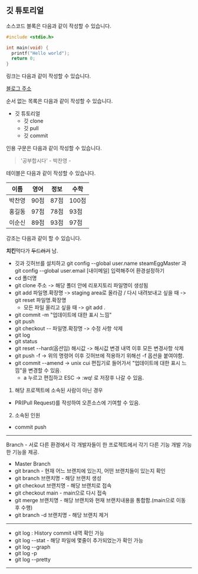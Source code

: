  ## 깃 튜토리얼

소스코드 블록은 다음과 같이 작성할 수 있습니다.

```c
#include <stdio.h>

int main(void) {
  printf("Hello world");
  return 0;
}
```

링크는 다음과 같이 작성할 수 있습니다.

[블로그 주소](https://blog.naver.com/noglass_gongdae)

순서 없는 목록은 다음과 같이 작성할 수 있습니다.

* 깃 튜토리얼
  * 깃 clone
  * 깃 pull
  * 깃 commit

인용 구문은 다음과 같이 작성할 수 있습니다.

> '공부합시다' - 박찬영 -

테이블은 다음과 같이 작성할 수 있습니다.

이름|영어|정보|수학
---|---|---|---|
박찬영|90점|87점|100점|
홍길동|97점|78점|93점|
이순신|89점|93점|97점|

강조는 다음과 같이 할 수 있습니다.

**치킨**먹다가 ~~두드러기~~ 남.

* 깃과 깃허브를 설치하고 git config --global user.name steamEggMaster 과 git config --global user.email [내이메일] 입력해주어 환경설정하기 
* cd 폴더명
* git clone 주소 -> 해당 폴더 안에 리포지토리 파일명이 생성됨
* git add 파일명.확장명 -> staging area로 올라감 / 다시 내려보내고 싶을 때 -> git reset 파일명.확장명
   * 모든 파일 올리고 싶을 때 -> git add .
* git commit -m "업데이트에 대한 표시 느낌"
* git push
* git checkout -- 파일명.확장명 -> 수정 사항 삭제
* git log
* git status
* git reset --hard(옵션임) 해시값 -> 해시값 변경 내역 이후 모든 변경사항 삭제
* git push -f -> 위의 명령어 이후 깃허브에 적용하기 위해선 -f 옵션을 붙여야함.
* git commit --amend -> unix cui 편집기로 들어가서 "업데이트에 대한 표시 느낌"을 변경할 수 있음.
   * a 누르고 편집하고 ESC -> :wq! 로 저장후 나갈 수 있음.


1. 해당 프로젝트에 소속된 사람이 아닌 경우
- PR(Pull Request)를 작성하여 오픈소스에 기여할 수 있음.
2. 소속된 인원
- commit push

-------------------------------------------------------------------
Branch - 서로 다른 환경에서 각 개발자들이 한 프로젝트에서 각기 다른 기능 개발 가능한 기능을 제공.
* Master Branch
* git branch - 현재 어느 브랜치에 있는지, 어떤 브랜치들이 있는지 확인
* git branch 브랜치명 - 해당 브랜치 생성
* git checkout 브랜치명 - 해당 브랜치로 접속
* git checkout main - main으로 다시 접속
* git merge 브랜치명 - 해당 브랜치와 현재 브랜치내용을 통합함.(main으로 이동 후 수행)
* git branch -d 브랜치명 - 해당 브랜치 제거

-------------------------------------------------------------------
* git log : History commit 내역 확인 가능
* git log --stat - 해당 파일에 몇줄이 추가되었는가 확인 가능
* git log --graph
* git log -p
* git log --pretty
-------------------------------------------------------------------
